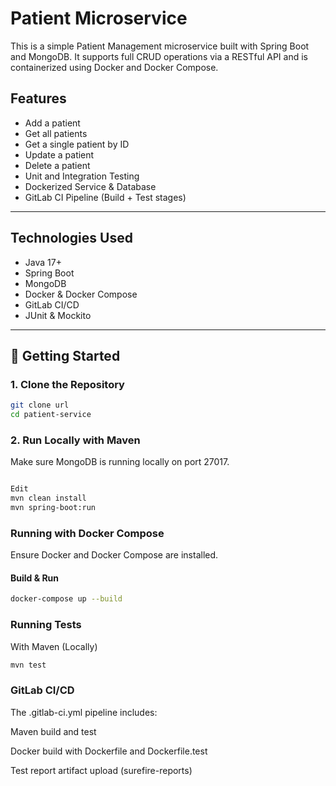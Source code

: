 # Patient Microservice

This is a simple Patient Management microservice built with Spring Boot and MongoDB. It supports full CRUD operations via a RESTful API and is containerized using Docker and Docker Compose.

## Features

- Add a patient
- Get all patients
- Get a single patient by ID
- Update a patient
- Delete a patient
- Unit and Integration Testing
- Dockerized Service & Database
- GitLab CI Pipeline (Build + Test stages)

---

## Technologies Used

- Java 17+
- Spring Boot
- MongoDB
- Docker & Docker Compose
- GitLab CI/CD
- JUnit & Mockito

---

## 🚀 Getting Started

### 1. Clone the Repository

```bash
git clone url
cd patient-service
```

### 2. Run Locally with Maven

Make sure MongoDB is running locally on port 27017.

```bash

Edit
mvn clean install
mvn spring-boot:run
```

### Running with Docker Compose

Ensure Docker and Docker Compose are installed.

#### Build & Run

```bash
docker-compose up --build
```

### Running Tests

With Maven (Locally)

```bash
mvn test
```

### GitLab CI/CD

The .gitlab-ci.yml pipeline includes:

Maven build and test

Docker build with Dockerfile and Dockerfile.test

Test report artifact upload (surefire-reports)
